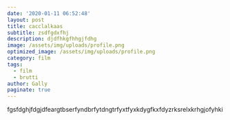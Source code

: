 ```yaml
---
date: '2020-01-11 06:52:48'
layout: post
title: cacclalkaas
subtitle: zsdfgdxfhj
description: djdfhkgfhhgjfdhg
image: /assets/img/uploads/profile.png
optimized_image: /assets/img/uploads/profile.png
category: film
tags:
  - film
  - brutti
author: Gally
paginate: true
---
```

fgsfdghjfdgjdfeargtbserfyndbrfytdngtrfyxtfyxkdygfkxfdyzrksrelxkrhgjofyhki
